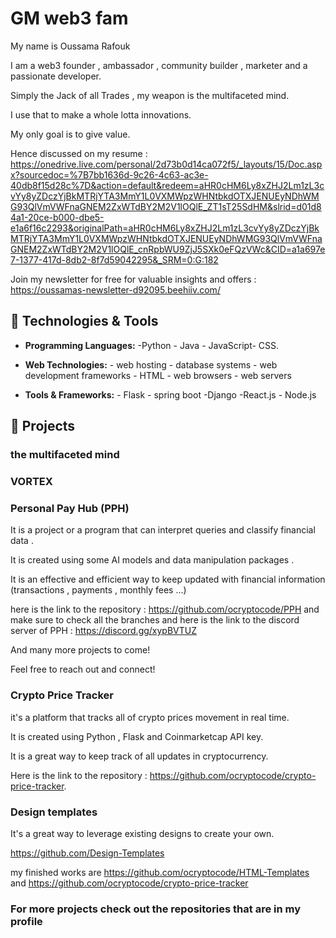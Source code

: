 # GM web3 fam

My name is Oussama Rafouk

I am a web3 founder , ambassador , community builder , marketer and a passionate developer.

Simply the Jack of all Trades , my weapon is the multifaceted mind.

I use that to make a whole lotta innovations.

My only goal is to give value.

Hence discussed on my resume : https://onedrive.live.com/personal/2d73b0d14ca072f5/_layouts/15/Doc.aspx?sourcedoc=%7B7bb1636d-9c26-4c63-ac3e-40db8f15d28c%7D&action=default&redeem=aHR0cHM6Ly8xZHJ2Lm1zL3cvYy8yZDczYjBkMTRjYTA3MmY1L0VXMWpzWHNtbkdOTXJENUEyNDhWMG93QlVmVWFnaGNEM2ZxWTdBY2M2V1lOQlE_ZT1sT25SdHM&slrid=d01d84a1-20ce-b000-dbe5-e1a6f16c2293&originalPath=aHR0cHM6Ly8xZHJ2Lm1zL3cvYy8yZDczYjBkMTRjYTA3MmY1L0VXMWpzWHNtbkdOTXJENUEyNDhWMG93QlVmVWFnaGNEM2ZxWTdBY2M2V1lOQlE_cnRpbWU9ZjJ5SXk0eFQzVWc&CID=a1a697e7-1377-417d-8db2-8f7d59042295&_SRM=0:G:182

Join my newsletter for free for valuable insights and offers : https://oussamas-newsletter-d92095.beehiiv.com/


## 🔧 Technologies & Tools

- **Programming Languages:** -Python - Java - JavaScript- CSS.
  
- **Web Technologies:** - web hosting - database systems - web development frameworks - HTML - web browsers - web servers
  
- **Tools & Frameworks:** - Flask - spring boot -Django -React.js - Node.js


## 🚀 Projects
### the multifaceted mind

### VORTEX
### Personal Pay Hub (PPH)
It is a project or a program that can interpret queries and classify financial data .

It is created using some AI models and data manipulation packages .

It is an effective and efficient way to keep updated with financial information (transactions , payments , monthly fees ...) 

here is the link to the repository : https://github.com/ocryptocode/PPH  and make sure to check all the branches
and here is the link to the discord server of PPH : https://discord.gg/xypBVTUZ

And many more projects to come!

Feel free to reach out and connect!

### Crypto Price Tracker
it's a platform that tracks all of crypto prices movement in real time.

It is created using Python , Flask and Coinmarketcap API key.

It is a great way to keep track of all updates in cryptocurrency.

Here is the link to the repository : https://github.com/ocryptocode/crypto-price-tracker.

### Design templates
It's a great way to leverage existing designs to create your own.

https://github.com/Design-Templates


my finished works are https://github.com/ocryptocode/HTML-Templates and https://github.com/ocryptocode/crypto-price-tracker

### For more projects check out the repositories that are in my profile ###

